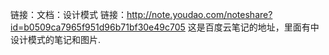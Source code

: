 
链接：文档：设计模式
链接：http://note.youdao.com/noteshare?id=b0509ca7965f951d96b71bf30e49c705
这是百度云笔记的地址，里面有中设计模式的笔记和图片.
